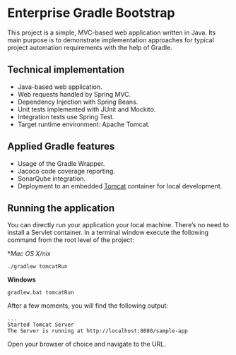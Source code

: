 # Enterprise Gradle Bootstrap

This project is a simple, MVC-based web application written in Java. Its main purpose is to demonstrate implementation approaches for typical project automation requirements with the help of Gradle.

## Technical implementation

* Java-based web application.
* Web requests handled by Spring MVC.
* Dependency Injection with Spring Beans.
* Unit tests implemented with JUnit and Mockito.
* Integration tests use Spring Test.
* Target runtime environment: Apache Tomcat.

## Applied Gradle features

* Usage of the Gradle Wrapper.
* Jacoco code coverage reporting.
* SonarQube integration.
* Deployment to an embedded [Tomcat](http://tomcat.apache.org/) container for local development.

## Running the application

You can directly run your application your local machine. There’s no need to install a Servlet container. In a terminal
window execute the following command from the root level of the project:

**Mac OS X/*nix**

    ./gradlew tomcatRun

**Windows**

    gradlew.bat tomcatRun

After a few moments, you will find the following output:

    ...
    Started Tomcat Server
    The Server is running at http://localhost:8080/sample-app

Open your browser of choice and navigate to the URL.